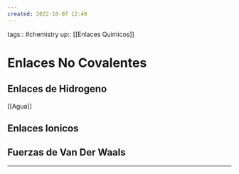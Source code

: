```yaml
---
created: 2022-10-07 12:49
---
```

tags:: #chemistry 
up:: [[Enlaces Quimicos]]
# Enlaces No Covalentes
## Enlaces de Hidrogeno
[[Agua]]
## Enlaces Ionicos
## Fuerzas de Van Der Waals
___
